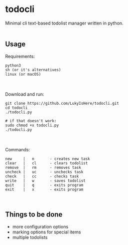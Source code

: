 # todocli
Minimal cli text-based todolist manager written in python.<br/>
<br/>
## Usage
Requirements:
```
python3
sh (or it's alternatives)
linux (or macOS)
```
<br/> <br/>
Download and run:
```
git clone https://github.com/LukyIsHere/todocli.git
cd todocli
./todocli.py

# if that doesn't work:
sudo chmod +x todocli.py
./todocli.py
```
<br/><br/>
Commands:
```
new     |   n       - creates new task
clear   |   cl      - clears todolist
remove  |   rm      - removes task
uncheck |   uc      - unchecks task
check   |   cc      - checks task
write   |   w       - saves todolist
quit    |   q       - exits program
exit    |   x       - exits program
```
<br>


## Things to be done
* more configuration options
* marking options for special items
* multiple todolists

